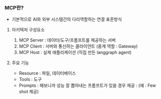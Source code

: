### MCP란?
- 기본적으로 AI와 외부 시스템간의 다리역할하는 연결 표준방식

1. 아키텍처 구성요소
    1) MCP Server : 데이터/도구/프롬프트를 제공하는 서버
    2) MCP Client : 서버와 통신하는 클라이언트 (중계 역할 : Gateway)
    3) MCP Host : 실제 애플리케이션 (직접 만든 langgraph agent)

2. 주요 기능
    - Resource : 파일, 데이터베이스
    - Tools : 도구
    - Prompts : 해보니까 성능 잘 뽑아내는 프롬프트가 있을 경우 제공 :
        (예 : Few shot 제공)